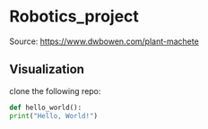 
# Robotics_project

Source: https://www.dwbowen.com/plant-machete

## Visualization
clone the following repo:

```python
def hello_world():
print("Hello, World!")
```

